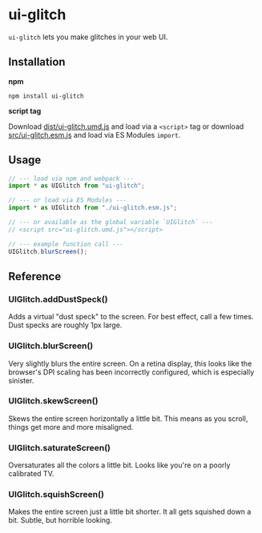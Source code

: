 # ui-glitch

`ui-glitch` lets you make glitches in your web UI.

## Installation

**npm**

```
npm install ui-glitch
```

**script tag**

Download [dist/ui-glitch.umd.js](https://github.com/wavebeem/ui-glitch/blob/master/dist/ui-glitch.umd.js) and load via a `<script>` tag or download [src/ui-glitch.esm.js](https://github.com/wavebeem/ui-glitch/blob/master/src/ui-glitch.esm.js) and load via ES Modules `import`.

## Usage

```js
// --- load via npm and webpack ---
import * as UIGlitch from "ui-glitch";

// --- or load via ES Modules ---
import * as UIGlitch from "./ui-glitch.esm.js";

// --- or available as the global variable `UIGlitch` ---
// <script src="ui-glitch.umd.js"></script>

// --- example function call ---
UIGlitch.blurScreen();
```

## Reference

### UIGlitch.addDustSpeck()

Adds a virtual "dust speck" to the screen. For best effect, call a few times. Dust specks are roughly 1px large.

### UIGlitch.blurScreen()

Very slightly blurs the entire screen. On a retina display, this looks like the browser's DPI scaling has been incorrectly configured, which is especially sinister.

### UIGlitch.skewScreen()

Skews the entire screen horizontally a little bit. This means as you scroll, things get more and more misaligned.

### UIGlitch.saturateScreen()

Oversaturates all the colors a little bit. Looks like you're on a poorly calibrated TV.

### UIGlitch.squishScreen()

Makes the entire screen just a little bit shorter. It all gets squished down a bit. Subtle, but horrible looking.
